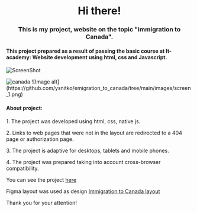 <h1 align="center">Hi there!</h1> 
<h3 align="center"> This is my project, website on the topic "immigration to Canada".</h3>
<h4>This project prepared as a result of passing the basic course at It-academy: Website development using html, css and Javascript.</h4>

![ScreenShot](https://raw.github.com/ysnitko/emigration_to_canada/main/images/screen_1.png)

<img scr="https://github.com/ysnitko/emigration_to_canada/blob/main/images/screen_1.png" alt="canada">
![Image alt](https://github.com/ysnitko/emigration_to_canada/tree/main/images/screen_1.png)

<h4> About project: </h4>
<p>1. The project was developed using html, css, native js.</p>
<p>2. Links to web pages that were not in the layout are redirected to a 404 page or authorization page.</p>
<p>3. The project is adaptive for desktops, tablets and mobile phones.</p>
<p>4. The project was prepared taking into account cross-browser compatibility.</p>

You can see the project <a href="https://ysnitko.github.io/emigration_to_canada/" target=_blank >here</a> 

Figma layout was used as design <a href="https://www.figma.com/file/zsXaQbOe0Ke11c62k6yS1y/IMIGRANT-AGENSTVA-Figma-Design?t=jXT5M8zzsayboAxf-6" target=_blank> Immigration to Canada layout</a>



<span> Thank you for your attention! </span>